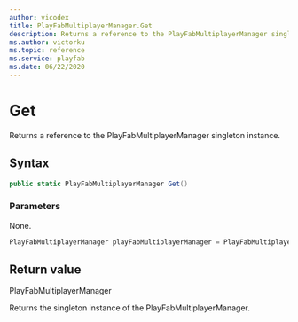 ```yaml
---
author: vicodex
title: PlayFabMultiplayerManager.Get
description: Returns a reference to the PlayFabMultiplayerManager singleton instance. 
ms.author: victorku
ms.topic: reference
ms.service: playfab
ms.date: 06/22/2020
---
```


# Get

Returns a reference to the PlayFabMultiplayerManager singleton instance.

## Syntax

```csharp
public static PlayFabMultiplayerManager Get()
```

### Parameters

None.

```csharp
PlayFabMultiplayerManager playFabMultiplayerManager = PlayFabMultiplayerManager.Get();
```

## Return value

PlayFabMultiplayerManager

Returns the singleton instance of the PlayFabMultiplayerManager.
